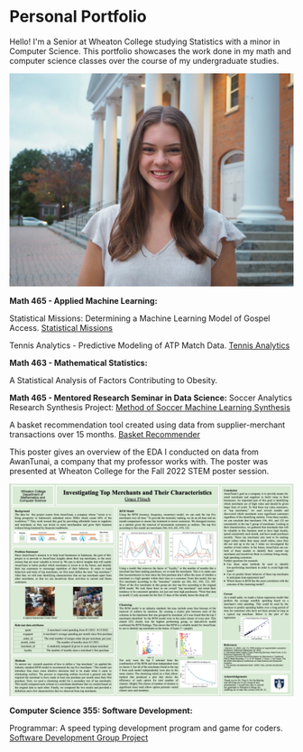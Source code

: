 # Personal Portfolio
Hello! I'm a Senior at Wheaton College studying Statistics with a minor in Computer Science. This portfolio showcases the work done in my math and computer science classes over the course of my undergraduate studies.

![image](grace.jpeg)

**Math 465 - Applied Machine Learning:**

Statistical Missions: Determining a Machine Learning Model of Gospel Access. [Statistical Missions](https://github.com/graceflitsch/graceflitsch.github.io/blob/main/Statistical-Missions.pdf) 

Tennis Analytics - Predictive Modeling of ATP Match Data. [Tennis Analytics](https://github.com/graceflitsch/graceflitsch.github.io/blob/main/ind_noedit%202.pdf) 

**Math 463 - Mathematical Statistics:**

A Statistical Analysis of Factors Contributing to Obesity.

**Math 465 - Mentored Research Seminar in Data Science:**
Soccer Analytics Research Synthesis Project: [Method of Soccer Machine Learning Synthesis](https://github.com/graceflitsch/graceflitsch.github.io/blob/main/Data_Science_Research_Final%20(1).pdf) 

A basket recommendation tool created using data from supplier-merchant transactions over 15 months. [Basket Recommender](https://github.com/graceflitsch/basketsrec/blob/main/GNB5.ipynb)

This poster gives an overview of the EDA I conducted on data from AwanTunai, a company that my professor works with. The poster was presented at Wheaton College for the Fall 2022 STEM poster session.

![image](Poster.jpeg)

**Computer Science 355: Software Development:**

Programmar: A speed typing development program and game for coders. 
[Software Development Group Project](https://eliouoba.live/ProGrammar/src/webpages/home.html) 



